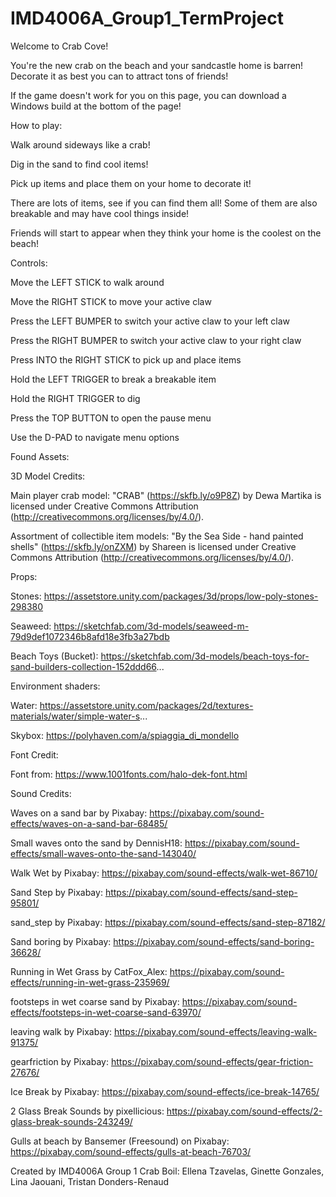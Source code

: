# IMD4006A_Group1_TermProject
 
Welcome to Crab Cove! 

You're the new crab on the beach and your sandcastle home is barren! Decorate it as best you can to attract tons of friends!

If the game doesn't work for you on this page, you can download a Windows build at the bottom of the page!

How to play:

Walk around sideways like a crab!

Dig in the sand to find cool items!

Pick up items and place them on your home to decorate it!

There are lots of items, see if you can find them all! Some of them are also breakable and may have cool things inside!

Friends will start to appear when they think your home is the coolest on the beach!





Controls:


Move the LEFT STICK to walk around

Move the RIGHT STICK to move your active claw

Press the LEFT BUMPER to switch your active claw to your left claw

Press the RIGHT BUMPER to switch your active claw to your right claw

Press INTO the RIGHT STICK to pick up and place items

Hold the LEFT TRIGGER to break a breakable item

Hold the RIGHT TRIGGER to dig

Press the TOP BUTTON to open the pause menu

Use the D-PAD to navigate menu options

Found Assets:

3D Model Credits:

Main player crab model: "CRAB" (https://skfb.ly/o9P8Z) by Dewa Martika is licensed under Creative Commons Attribution (http://creativecommons.org/licenses/by/4.0/). 

Assortment of collectible item models: "By the Sea Side - hand painted shells" (https://skfb.ly/onZXM) by Shareen  is licensed under Creative Commons Attribution (http://creativecommons.org/licenses/by/4.0/). 

 Props:
 
 Stones: https://assetstore.unity.com/packages/3d/props/low-poly-stones-298380 
 
Seaweed: https://sketchfab.com/3d-models/seaweed-m-79d9def1072346b8afd18e3fb3a27bdb 

Beach Toys (Bucket): https://sketchfab.com/3d-models/beach-toys-for-sand-builders-collection-152ddd66... 

 Environment shaders:
 
Water: https://assetstore.unity.com/packages/2d/textures-materials/water/simple-water-s... 

Skybox: https://polyhaven.com/a/spiaggia_di_mondello

Font Credit:

Font from: https://www.1001fonts.com/halo-dek-font.html

Sound Credits:

 Waves on a sand bar by Pixabay: https://pixabay.com/sound-effects/waves-on-a-sand-bar-68485/
 
Small waves onto the sand by DennisH18: https://pixabay.com/sound-effects/small-waves-onto-the-sand-143040/ 

Walk Wet by Pixabay: https://pixabay.com/sound-effects/walk-wet-86710/ 

Sand Step by Pixabay: https://pixabay.com/sound-effects/sand-step-95801/ 

sand_step by Pixabay: https://pixabay.com/sound-effects/sand-step-87182/ 

Sand boring by Pixabay: https://pixabay.com/sound-effects/sand-boring-36628/ 

Running in Wet Grass by CatFox_Alex: https://pixabay.com/sound-effects/running-in-wet-grass-235969/ 

footsteps in wet coarse sand by Pixabay: https://pixabay.com/sound-effects/footsteps-in-wet-coarse-sand-63970/ 

leaving walk by Pixabay: https://pixabay.com/sound-effects/leaving-walk-91375/

gearfriction by Pixabay: https://pixabay.com/sound-effects/gear-friction-27676/

Ice Break by Pixabay: https://pixabay.com/sound-effects/ice-break-14765/ 

2 Glass Break Sounds by pixellicious: https://pixabay.com/sound-effects/2-glass-break-sounds-243249/ 

Gulls at beach by Bansemer (Freesound) on Pixabay: https://pixabay.com/sound-effects/gulls-at-beach-76703/

Created by IMD4006A Group 1 Crab Boil: Ellena Tzavelas, Ginette Gonzales, Lina Jaouani, Tristan Donders-Renaud

